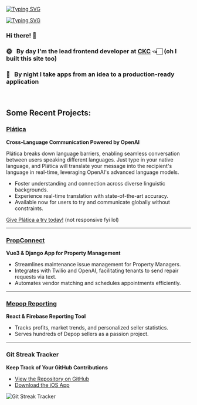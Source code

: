 
<a href="https://git.io/typing-svg"><img src="https://readme-typing-svg.demolab.com?font=Inter&weight=700&size=70&duration=1&pause=1000&color=D0D0D0&center=true&vCenter=true&repeat=false&width=1000&height=80&lines=Sam+Wood" alt="Typing SVG" /></a>

<a href="https://git.io/typing-svg"><img src="https://readme-typing-svg.demolab.com?font=Inter&weight=700&size=26&duration=10000&pause=2200&color=D0D0D0&center=true&vCenter=true&repeat=true&width=1000&height=80&lines=Software+Developer" alt="Typing SVG" /></a>

### Hi there! 👋

### 🌞  &nbsp; By day I'm the lead frontend developer at [CKC](https://ckcollab.com/) 👈🏻 (oh I built this site too)
### 🌙  &nbsp; By night I take apps from an idea to a production-ready application


&nbsp;
&nbsp;
&nbsp;


## Some Recent Projects:

### [Plática](https://www.platica.xyz/)
**Cross-Language Communication Powered by OpenAI**

Plática breaks down language barriers, enabling seamless conversation between users speaking different languages. Just type in your native language, and Plática will translate your message into the recipient's language in real-time, leveraging OpenAI's advanced language models.

- Foster understanding and connection across diverse linguistic backgrounds.
- Experience real-time translation with state-of-the-art accuracy.
- Available now for users to try and communicate globally without constraints.

[Give Plática a try today!](https://www.platica.xyz/) (not responsive fyi lol)

---

### [PropConnect](https://propconnect.io)
**Vue3 & Django App for Property Management**

- Streamlines maintenance issue management for Property Managers.
- Integrates with Twilio and OpenAI, facilitating tenants to send repair requests via text.
- Automates vendor matching and schedules appointments efficiently.

---

### [Mepop Reporting](https://www.mepopreports.com)
**React & Firebase Reporting Tool**

- Tracks profits, market trends, and personalized seller statistics.
- Serves hundreds of Depop sellers as a passion project.

---

### Git Streak Tracker
**Keep Track of Your GitHub Contributions**

- [View the Repository on GitHub](https://github.com/gibsonbailey/git-streak-tracker)
- [Download the iOS App](https://apps.apple.com/us/app/git-streak-tracker/id1663708723)

![Git Streak Tracker](https://d3frb2mbny706b.cloudfront.net/sw00d "Git Streak Tracker")



<!--
**sw00d/sw00d** is a ✨ _special_ ✨ repository because its `README.md` (this file) appears on your GitHub profile.

Here are some ideas to get you started:

- 🔭 I’m currently working on ...
- 🌱 I’m currently learning ...
- 👯 I’m looking to collaborate on ...
- 🤔 I’m looking for help with ...
- 💬 Ask me about ...
- 📫 How to reach me: ...
-->
